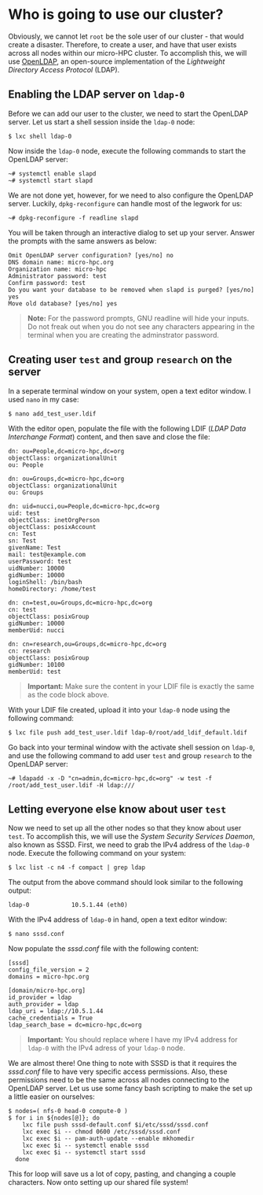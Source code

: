# Who is going to use our cluster?

Obviously, we cannot let `root` be the sole user of our cluster - that would create a disaster. Therefore, to create a user, and have that user exists across all nodes within our micro-HPC cluster. To accomplish this, we will use [OpenLDAP](https://www.openldap.org), an open-source implementation of the *Lightweight Directory Access Protocol* (LDAP).

## Enabling the LDAP server on `ldap-0`

Before we can add our user to the cluster, we need to start the OpenLDAP server. Let us start a shell session inside the `ldap-0` node:

```text
$ lxc shell ldap-0
```

Now inside the `ldap-0` node, execute the following commands to start the OpenLDAP server:

```text
~# systemctl enable slapd
~# systemctl start slapd
```

We are not done yet, however, for we need to also configure the OpenLDAP server. Luckily, `dpkg-reconfigure` can handle most of the legwork for us:

```text
~# dpkg-reconfigure -f readline slapd
```

You will be taken through an interactive dialog to set up your server. Answer the prompts with the same answers as below:

```test
Omit OpenLDAP server configuration? [yes/no] no
DNS domain name: micro-hpc.org
Organization name: micro-hpc
Administrator password: test
Confirm password: test
Do you want your database to be removed when slapd is purged? [yes/no] yes
Move old database? [yes/no] yes
```

> __Note:__ For the password prompts, GNU readline will hide your inputs. Do not freak out when you do not see any characters appearing in the terminal when you are creating the adminstrator password.

## Creating user `test` and group `research` on the server

In a seperate terminal window on your system, open a text editor window. I used `nano` in my case:

```text
$ nano add_test_user.ldif
```

With the editor open, populate the file with the following LDIF (*LDAP Data Interchange Format*) content, and then save and close the file:

```text
dn: ou=People,dc=micro-hpc,dc=org
objectClass: organizationalUnit
ou: People

dn: ou=Groups,dc=micro-hpc,dc=org
objectClass: organizationalUnit
ou: Groups

dn: uid=nucci,ou=People,dc=micro-hpc,dc=org
uid: test
objectClass: inetOrgPerson
objectClass: posixAccount
cn: Test
sn: Test
givenName: Test
mail: test@example.com
userPassword: test
uidNumber: 10000
gidNumber: 10000
loginShell: /bin/bash
homeDirectory: /home/test

dn: cn=test,ou=Groups,dc=micro-hpc,dc=org
cn: test
objectClass: posixGroup
gidNumber: 10000
memberUid: nucci

dn: cn=research,ou=Groups,dc=micro-hpc,dc=org
cn: research
objectClass: posixGroup
gidNumber: 10100
memberUid: test
```

> __Important:__ Make sure the content in your LDIF file is exactly the same as the code block above.

With your LDIF file created, upload it into your `ldap-0` node using the following command:

```text
$ lxc file push add_test_user.ldif ldap-0/root/add_ldif_default.ldif
```

Go back into your terminal window with the activate shell session on `ldap-0`, and use the following command to add user `test` and group `research` to the OpenLDAP server:

```text
~# ldapadd -x -D "cn=admin,dc=micro-hpc,dc=org" -w test -f /root/add_test_user.ldif -H ldap:///
```

## Letting everyone else know about user `test`

Now we need to set up all the other nodes so that they know about user `test`. To accomplish this, we will use the *System Security Services Daemon*, also known as SSSD. First, we need to grab the IPv4 address of the `ldap-0` node. Execute the following command on your system:

```text
$ lxc list -c n4 -f compact | grep ldap
```

The output from the above command should look similar to the following output:

```text
ldap-0            10.5.1.44 (eth0)
```

With the IPv4 address of `ldap-0` in hand, open a text editor window:

```text
$ nano sssd.conf
```

Now populate the *sssd.conf* file with the following content:

```text
[sssd]
config_file_version = 2
domains = micro-hpc.org

[domain/micro-hpc.org]
id_provider = ldap
auth_provider = ldap
ldap_uri = ldap://10.5.1.44
cache_credentials = True
ldap_search_base = dc=micro-hpc,dc=org
```

> __Important:__ You should replace where I have my IPv4 address for `ldap-0` with the IPv4 adress of your `ldap-0` node.


We are almost there! One thing to note with SSSD is that it requires the *sssd.conf* file to have very specific access permissions. Also, these permissions need to be the same across all nodes connecting to the OpenLDAP server. Let us use some fancy bash scripting to make the set up a little easier on ourselves:

```text
$ nodes=( nfs-0 head-0 compute-0 )
$ for i in ${nodes[@]}; do
    lxc file push sssd-default.conf $i/etc/sssd/sssd.conf
    lxc exec $i -- chmod 0600 /etc/sssd/sssd.conf
    lxc exec $i -- pam-auth-update --enable mkhomedir
    lxc exec $i -- systemctl enable sssd
    lxc exec $i -- systemctl start sssd
  done
```

This for loop will save us a lot of copy, pasting, and changing a couple characters. Now onto setting up our shared file system!
